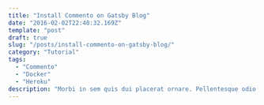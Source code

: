 ```yaml
---
title: "Install Commento on Gatsby Blog"
date: "2016-02-02T22:40:32.169Z"
template: "post"
draft: true
slug: "/posts/install-commento-on-gatsby-blog/"
category: "Tutorial"
tags:
  - "Commento"
  - "Docker"
  - "Heroku"
description: "Morbi in sem quis dui placerat ornare. Pellentesque odio nisi, euismod in, pharetra a, ultricies in, diam. Sed arcu. Cras consequat."
---
```


